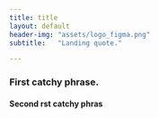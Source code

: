```yaml
---
title: title
layout: default
header-img: "assets/logo_figma.png"
subtitle:   "Landing quote."

---
```


<div class="text-color">

  <h3> First catchy phrase.</h3>

  <h4> Second rst catchy phras </h4>

</div>

